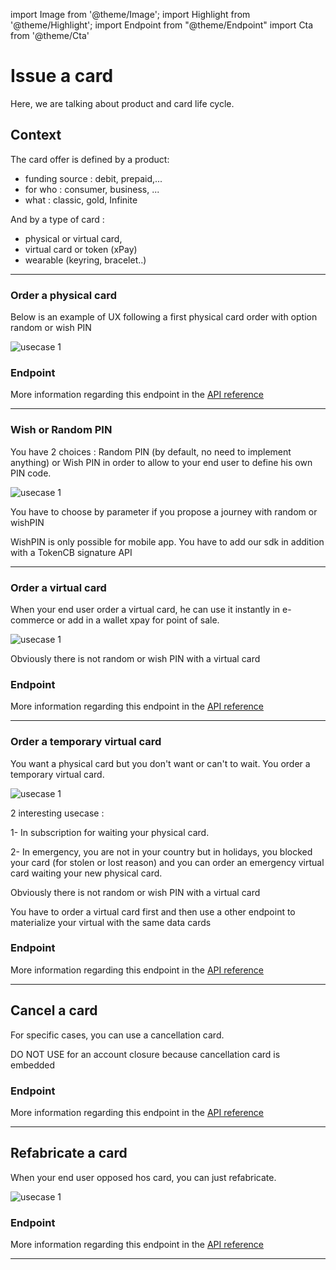 import Image from '@theme/Image';
import Highlight from '@theme/Highlight';
import Endpoint from "@theme/Endpoint"
import Cta from '@theme/Cta'

# Issue a card
Here, we are talking about product and card life cycle.

## Context
The card offer is defined by a product:
- funding source : debit, prepaid,...
- for who : consumer, business, ...
- what : classic, gold, Infinite

And by a type of card : 
- physical or virtual card, 
- virtual card or token (xPay) 
- wearable (keyring, bracelet..)

---

### Order a physical card

<Highlight type="tip">
 
 Below is an example of UX following a first physical card order with option random or wish PIN
 
</Highlight>

<Image src="docs/Card_Order.png" alt="usecase 1"/>

### Endpoint


<Endpoint apiUrl="/v2.0/cardfactory" path="​/api​/v2.0​/card" method="post"/>

More information regarding this endpoint in the [API reference](/api/CardFactory)

---

### Wish or Random PIN

<Highlight type="tip">
 
 You have 2 choices : Random PIN (by default, no need to implement anything) or Wish PIN in order to allow to your end user to define his own PIN code. 
 
</Highlight>

<Image src="docs/PIn_Define.png" alt="usecase 1"/>

<Highlight>
 
 You have to choose by parameter if you propose a journey with random or wishPIN

</Highlight>

<Highlight type="caution">
 
 WishPIN is only possible for mobile app. You have to add our sdk in addition with a TokenCB signature API
 
</Highlight>

---

### Order a virtual card

<Highlight type="tip">
 
 When your end user order a virtual card, he can use it instantly in e-commerce or add in a wallet xpay for point of sale.
 
</Highlight>

<Image src="docs/vCard_Order.png" alt="usecase 1"/>

<Highlight>
  
 Obviously there is not random or wish PIN with a virtual card

</Highlight>

### Endpoint

<Endpoint apiUrl="/v2.0/cardfactory" path="​/api​/v2.0​/card" method="post"/>

More information regarding this endpoint in the [API reference](/api/CardFactory)

---

### Order a temporary virtual card

<Highlight type="tip">
 
 You want a physical card but you don't want or can't to wait. You order a temporary virtual card.
 
</Highlight>

<Image src="docs/Card_2_Order.png" alt="usecase 1"/>
<Highlight type="tip">
 
 2 interesting usecase :  
 
 1- In subscription for waiting your physical card. 
 
 2- In emergency, you are not in your country but in holidays, you blocked your card (for stolen or lost reason) and you can order an emergency virtual card waiting your new physical card.
 
</Highlight>

<Highlight>
  
 Obviously there is not random or wish PIN with a virtual card

</Highlight>

<Highlight type="caution">
 
 You have to order a virtual card first and then use a other endpoint to materialize your virtual with the same data cards
 
</Highlight>

### Endpoint

<Endpoint apiUrl="/v2.0/cardfactory" path="​/api​/v2.0​/card" method="post"/>

More information regarding this endpoint in the [API reference](/api/CardFactory)

---

## Cancel a card

For specific cases, you can use a cancellation card.

<Highlight type="caution">
 
 DO NOT USE for an account closure because cancellation card is embedded
 
</Highlight>

### Endpoint

<Endpoint apiUrl="/v2.0/cardfactory" path="/api​/v2.0​/card/{CardExternalRef}/cancel" method="patch"/>

More information regarding this endpoint in the [API reference](/api/CardFactory)

---

## Refabricate a card

<Highlight type="tip">
 
 When your end user opposed hos card, you can just refabricate.
 
</Highlight>

<Image src="docs/Card_Refabricate.png" alt="usecase 1"/>

### Endpoint

<Endpoint apiUrl="/v2.0/cardfactory" path="/api​/v2.0​/card/refabricate" method="post"/>

More information regarding this endpoint in the [API reference](/api/CardFactory)

--- 

<Cta
  context="doc"
  ui="button"
  link="/api/CardFactory"
  label="Try it out"
/>
